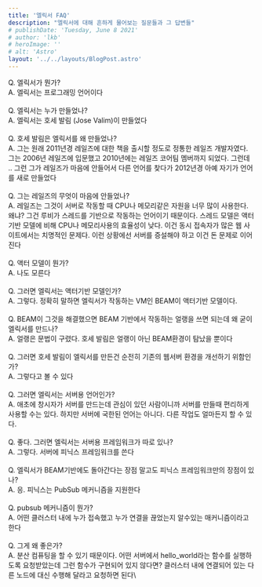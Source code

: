 ```yaml
---
title: '엘릭서 FAQ'
description: "엘릭서에 대해 흔하게 물어보는 질문들과 그 답변들"
# publishDate: 'Tuesday, June 8 2021'
# author: 'lkb'
# heroImage: ''
# alt: 'Astro'
layout: '../../layouts/BlogPost.astro'
---
```


Q. 엘릭서가 뭔가?\
A. 엘릭서는 프로그래밍 언어이다\
\
Q. 엘릭서는 누가 만들었나?\
A. 엘릭서는 호세 발림 (Jose Valim)이 만들었다\
\
Q. 호세 발림은 엘릭서를 왜 만들었나?\
A. 그는 원래 2011년경 레일즈에 대한 책을 출시할 정도로 정통한 레일즈 개발자였다. 그는 2006년 레일즈에 입문했고 2010년에는 레일즈 코어팀 멤버까지 되었다. 그런데 .. 그런 그가 레일즈가 마음에 안들어서 다른 언어를 찾다가 2012년경 아예 자기가 언어를 새로 만들었다\
\
Q. 그는 레일즈의 무엇이 마음에 안들었나?\
A. 레일즈는 그것이 서버로 작동할 때 CPU나 메모리같은 자원을 너무 많이 사용한다. 왜냐? 그건 루비가 스레드를 기반으로 작동하는 언어이기 때문이다. 스레드 모델은 액터기반 모델에 비해 CPU나 메모리사용의 효율성이 낮다. 이건 동시 접속자가 많은 웹 사이트에서는 치명적인 문제다. 이런 상황에선 서버를 증설해야 하고 이건 돈 문제로 이어진다\
 \
Q. 액터 모델이 뭔가?\
A. 나도 모른다\
\
Q. 그러면 엘릭서는 액터기반 모델인가?\
A. 그렇다. 정확히 말하면 엘릭서가 작동하는 VM인 BEAM이 액터기반 모델이다.\
\
Q. BEAM이 그것을 해결했으면 BEAM 기반에서 작동하는 얼랭을 쓰면 되는데 왜 굳이 엘릭서를 만드나?\
A. 얼랭은 문법이 구렸다. 호세 발림은 얼랭이 아닌 BEAM환경이 탐났을 뿐이다\
\
Q. 그러면 호세 발림이 엘릭서를 만든건 순전히 기존의 웹서버 환경을 개선하기 위함인가?\
A. 그렇다고 볼 수 있다\
\
Q. 그러면 엘릭서는 서버용 언어인가?\
A. 애초에 창시자가 서버를 만드는데 관심이 있던 사람이니까 서버를 만들때 편리하게 사용할 수는 있다. 하지만 서버에 국한된 언어는 아니다. 다른 작업도 얼마든지 할 수 있다.\
\
Q. 좋다. 그러면 엘릭서는 서버용 프레임워크가 따로 있나?\
A. 그렇다. 서버에 피닉스 프레임워크를 쓴다\
\
Q. 엘릭서가 BEAM기반에도 돌아간다는 장점 말고도 피닉스 프레임워크만의 장점이 있나?\
A. 응. 피닉스는 PubSub 메커니즘을 지원한다\
\
Q. pubsub 메커니즘이 뭔가?\
A. 어떤 클러스터 내에 누가 접속했고 누가 연결을 끊었는지 알수있는 매커니즘이라고 한다\
\
Q. 그게 왜 좋은가?\
A. 분산 컴퓨팅을 할 수 있기 때문이다. 어떤 서버에서 hello_world라는 함수를 실행하도록 요청받았는데 그런 함수가 구현되어 있지 않다면? 클러스터 내에 연결되어 있는 다른 노드에 대신 수행해 달라고 요청하면 된다\